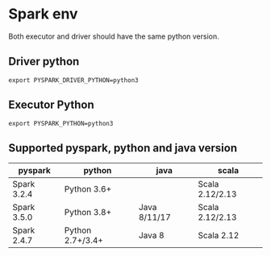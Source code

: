 # Spark env

Both executor and driver should have the same python version.

## Driver python

    export PYSPARK_DRIVER_PYTHON=python3

## Executor Python

    export PYSPARK_PYTHON=python3


## Supported pyspark, python and java version

| pyspark     | python           | java         | scala           |
|-------------|------------------|--------------|-----------------|
| Spark 3.2.4 | Python 3.6+      |              | Scala 2.12/2.13 |
| Spark 3.5.0 | Python 3.8+      | Java 8/11/17 | Scala 2.12/2.13 |
| Spark 2.4.7 | Python 2.7+/3.4+ | Java 8       | Scala 2.12      |
